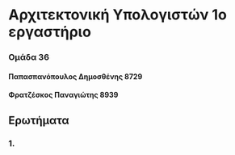 # Αρχιτεκτονική Υπολογιστών 1ο εργαστήριο
### Ομάδα 36
#### Παπασπανόπουλος Δημοσθένης 8729
#### Φρατζέσκος Παναγιώτης 8939

## Ερωτήματα 

### 1.
 
